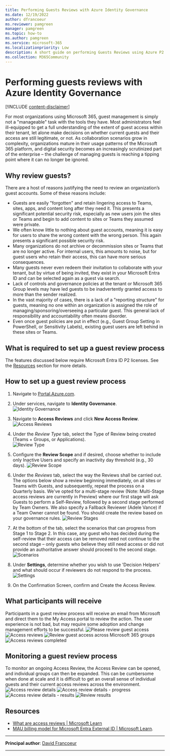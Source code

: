 ```yaml
---
title: Performing Guests Reviews with Azure Identity Governance
ms.date: 12/19/2022
author: dfrancoeur
ms.reviewer: pamgreen
manager: pamgreen
ms.topic: how-to
ms.author: pamgreen
ms.service: microsoft-365
ms.localizationpriority: Low
description: A short guide on performing Guests Reviews using Azure P2 and its Identity Governance features.
ms.collection: M365Community
---
```


# Performing guests reviews with Azure Identity Governance

[!INCLUDE [content-disclaimer](includes/content-disclaimer.md)]

For most organizations using Microsoft 365, guest management is simply not a "manageable" task with the tools they have. Most administrators feel ill-equipped to get a full understanding of the extent of guest access within their tenant, let alone make decisions on whether current guests and their access are still legitimate, or not. As collaboration scenarios grow in complexity, organizations mature in their usage patterns of the Microsoft 365 platform, and digital security becomes an increasingly scrutinized part of the enterprise – the challenge of managing guests is reaching a tipping point where it can no longer be ignored.

## Why review guests?

There are a host of reasons justifying the need to review an organization’s guest accounts. Some of these reasons include:

- Guests are easily "forgotten" and retain lingering access to Teams, sites, apps, and content long after they need it. This presents a significant potential security risk, especially as new users join the sites or Teams and begin to add content to sites or Teams they assumed were private.
- We often know little to nothing about guest accounts, meaning it is easy for users to share the wrong content with the wrong person. This again presents a significant possible security risk.
- Many organizations do not archive or decommission sites or Teams that are no longer active. For internal users, this amounts to noise, but for guest users who retain their access, this can have more serious consequences.
- Many guests never even redeem their invitation to collaborate with your tenant, but by virtue of being invited, they exist in your Microsoft Entra ID and can be selected again as a guest via search.
- Lack of controls and governance policies at the tenant or Microsoft 365 Group levels may have led guests to be inadvertently granted access to more than the sender realized.
- In the vast majority of cases, there is a lack of a "reporting structure" for guests, meaning no one within an organization is assigned the role of managing/sponsoring/overseeing a particular guest. This general lack of responsibility and accountability often means disorder.
- Even once guest policies are put in effect (e.g., Guest Group Setting in PowerShell, or Sensitivity Labels), existing guest users are left behind in these sites or Teams.

## What is required to set up a guest review process

The features discussed below require Microsoft Entra ID P2 licenses. See the [Resources](#resources) section for more details.

## How to set up a guest review process

1. Navigate to [Portal.Azure.com](https://portal.azure.com/).

2. Under services, navigate to **Identity Governance**.  
![Identity Governance](media/performing-guest-reviews/guestreviews1.png)

3. Navigate to **Access Reviews** and click **New Access Review**.  
![Access Reviews](media/performing-guest-reviews/guestreviews2.png)

4. Under the *Review Type* tab, select the Type of Review being created (Teams + Groups, or Applications).  
![Review Type](media/performing-guest-reviews/guestreviews3.png)

5. Configure the **Review Scope** and if desired, choose whether to include only Inactive Users and specify an inactivity day threshold (e.g., 30 days).
![Review Scope](media/performing-guest-reviews/guestreviews4.png)

6. Under the *Reviews* tab, select the way the Reviews shall be carried out. The options below show a review beginning immediately, on all sites or Teams with Guests, and subsequently, repeat the process on a Quarterly basis. We've opted for a multi-stage review (Note: Multi-Stage access reviews are currently in Preview) where our first stage will ask Guests to perform a Self-Review, followed by a second stage performed by Team Owners. We also specify a Fallback Reviewer (Adele Vance) if a Team Owner cannot be found. You should create the review based on your governance rules.
![Review Stages](media/performing-guest-reviews/guestreviews5.png)

7. At the bottom of the tab, select the scenarios that can progress from Stage 1 to Stage 2. In this case, any guest who has decided during the self-review that their access can be removed need not continue to the second stage – only guests who believe they still need access or did not provide an authoritative answer should proceed to the second stage.
![Scenarios](media/performing-guest-reviews/guestreviews6.png)

8. Under **Settings**, determine whether you wish to use 'Decision Helpers' and what should occur if reviewers do not respond to the process.
![Settings](media/performing-guest-reviews/guestreviews7.png)

9. On the Confirmation Screen, confirm and Create the Access Review.

## What participants will receive

Participants in a guest review process will receive an email from Microsoft and direct them to the My Access portal to review the action. The user experience is not bad, but may require some adoption and change management efforts to be successful.
![Please review guest access](media/performing-guest-reviews/guestreviews8.png)
![Access reviews](media/performing-guest-reviews/guestreviews9.png)
![Review guest access across Microsoft 365 groups](media/performing-guest-reviews/guestreviews10.png)
![Access reviews completed](media/performing-guest-reviews/guestreviews11.png)

## Monitoring a guest review process

To monitor an ongoing Access Review, the Access Review can be opened, and individual groups can then be expanded. This can be cumbersome when done at scale and it is difficult to get an overall sense of individual guests and their current access reviews across the environment.
![Access review details](media/performing-guest-reviews/guestreviews12.png)
![Access review details - progress](media/performing-guest-reviews/guestreviews13.png)
![Access review details - results](media/performing-guest-reviews/guestreviews14.png)
![Review results](media/performing-guest-reviews/guestreviews15.png)

## Resources

- [What are access reviews | Microsoft Learn](/azure/active-directory/governance/access-reviews-overview)
- [MAU billing model for Microsoft Entra External ID | Microsoft Learn](/azure/active-directory/external-identities/external-identities-pricing).

---

**Principal author**: [David Francoeur](https://www.linkedin.com/in/dfrancoeur/)

---
